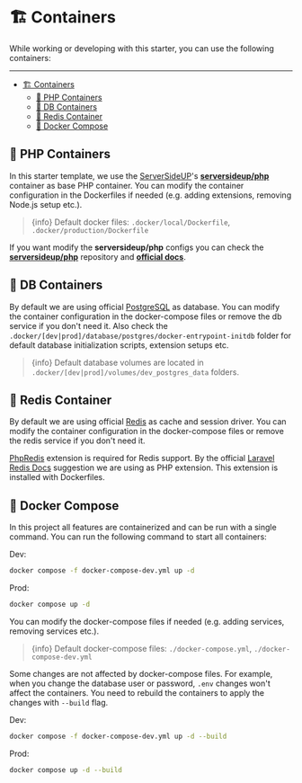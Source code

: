 # 🏗️ Containers

While working or developing with this starter, you can use the following containers:

---

- [🏗️ Containers](#️-containers)
  - [🔸 PHP Containers](#-php-containers)
  - [🔸 DB Containers](#-db-containers)
  - [🔸 Redis Container](#-redis-container)
  - [🔸 Docker Compose](#-docker-compose)

## 🔸 PHP Containers

In this starter template, we use the [ServerSideUP](https://serversideup.net/)'s **[serversideup/php](https://serversideup.net/open-source/docker-php/)** container as base PHP container. You can modify the container configuration in the Dockerfiles if needed (e.g. adding extensions, removing Node.js setup etc.).

> {info} Default docker files: `.docker/local/Dockerfile`, `.docker/production/Dockerfile`

If you want modify the **serversideup/php** configs you can check the **[serversideup/php](https://github.com/serversideup/docker-php)** repository and **[official docs](https://serversideup.net/open-source/docker-php/docs)**.

## 🔸 DB Containers

By default we are using official [PostgreSQL](https://www.postgresql.org/) as database. You can modify the container configuration in the docker-compose files or remove the db service if you don't need it. Also check the `.docker/[dev|prod]/database/postgres/docker-entrypoint-initdb` folder for default database initialization scripts, extension setups etc.

> {info} Default database volumes are located in `.docker/[dev|prod]/volumes/dev_postgres_data` folders.

## 🔸 Redis Container

By default we are using official [Redis](https://redis.io/) as cache and session driver. You can modify the container configuration in the docker-compose files or remove the redis service if you don't need it.

[PhpRedis](https://github.com/phpredis/phpredis) extension is required for Redis support. By the official [Laravel Redis Docs](https://laravel.com/docs/12.x/redis#introduction) suggestion we are using as PHP extension. This extension is installed with Dockerfiles.

## 🔸 Docker Compose

In this project all features are containerized and can be run with a single command. You can run the following command to start all containers:

Dev:

```bash
docker compose -f docker-compose-dev.yml up -d
```

Prod:

```bash
docker compose up -d
```

You can modify the docker-compose files if needed (e.g. adding services, removing services etc.).

> {info} Default docker-compose files: `./docker-compose.yml`, `./docker-compose-dev.yml`

Some changes are not affected by docker-compose files. For example, when you change the database user or password, `.env` changes won't affect the containers. You need to rebuild the containers to apply the changes with `--build` flag.

Dev:

```bash
docker compose -f docker-compose-dev.yml up -d --build
```

Prod:

```bash
docker compose up -d --build
```
